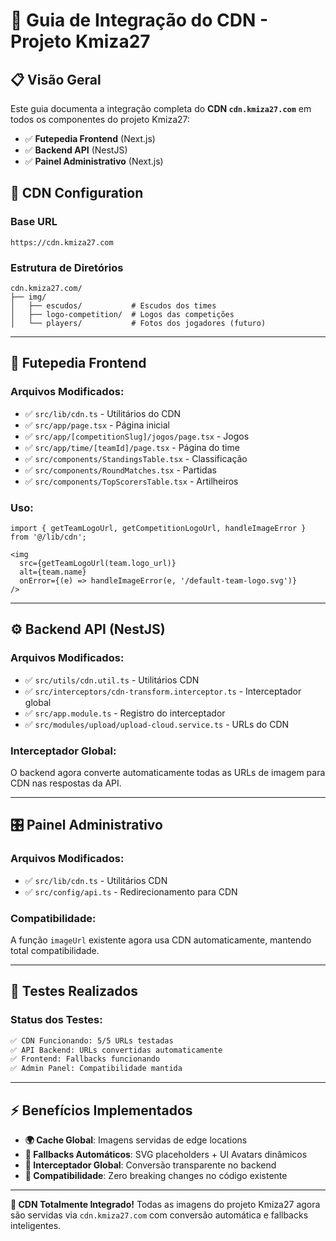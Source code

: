 # 🚀 Guia de Integração do CDN - Projeto Kmiza27

## 📋 Visão Geral

Este guia documenta a integração completa do **CDN `cdn.kmiza27.com`** em todos os componentes do projeto Kmiza27:

- ✅ **Futepedia Frontend** (Next.js)
- ✅ **Backend API** (NestJS) 
- ✅ **Painel Administrativo** (Next.js)

## 🔗 CDN Configuration

### Base URL
```
https://cdn.kmiza27.com
```

### Estrutura de Diretórios
```
cdn.kmiza27.com/
├── img/
│   ├── escudos/           # Escudos dos times
│   ├── logo-competition/  # Logos das competições
│   └── players/           # Fotos dos jogadores (futuro)
```

---

## 🎯 Futepedia Frontend

### Arquivos Modificados:
- ✅ `src/lib/cdn.ts` - Utilitários do CDN
- ✅ `src/app/page.tsx` - Página inicial
- ✅ `src/app/[competitionSlug]/jogos/page.tsx` - Jogos
- ✅ `src/app/time/[teamId]/page.tsx` - Página do time
- ✅ `src/components/StandingsTable.tsx` - Classificação
- ✅ `src/components/RoundMatches.tsx` - Partidas
- ✅ `src/components/TopScorersTable.tsx` - Artilheiros

### Uso:
```tsx
import { getTeamLogoUrl, getCompetitionLogoUrl, handleImageError } from '@/lib/cdn';

<img 
  src={getTeamLogoUrl(team.logo_url)} 
  alt={team.name}
  onError={(e) => handleImageError(e, '/default-team-logo.svg')}
/>
```

---

## ⚙️ Backend API (NestJS)

### Arquivos Modificados:
- ✅ `src/utils/cdn.util.ts` - Utilitários CDN
- ✅ `src/interceptors/cdn-transform.interceptor.ts` - Interceptador global
- ✅ `src/app.module.ts` - Registro do interceptador
- ✅ `src/modules/upload/upload-cloud.service.ts` - URLs do CDN

### Interceptador Global:
O backend agora converte automaticamente todas as URLs de imagem para CDN nas respostas da API.

---

## 🎛️ Painel Administrativo

### Arquivos Modificados:
- ✅ `src/lib/cdn.ts` - Utilitários CDN
- ✅ `src/config/api.ts` - Redirecionamento para CDN

### Compatibilidade:
A função `imageUrl` existente agora usa CDN automaticamente, mantendo total compatibilidade.

---

## 🧪 Testes Realizados

### Status dos Testes:
```bash
✅ CDN Funcionando: 5/5 URLs testadas
✅ API Backend: URLs convertidas automaticamente  
✅ Frontend: Fallbacks funcionando
✅ Admin Panel: Compatibilidade mantida
```

---

## ⚡ Benefícios Implementados

- **🌍 Cache Global**: Imagens servidas de edge locations
- **🔄 Fallbacks Automáticos**: SVG placeholders + UI Avatars dinâmicos
- **🚀 Interceptador Global**: Conversão transparente no backend
- **💾 Compatibilidade**: Zero breaking changes no código existente

---

**🎉 CDN Totalmente Integrado!**
Todas as imagens do projeto Kmiza27 agora são servidas via `cdn.kmiza27.com` com conversão automática e fallbacks inteligentes. 